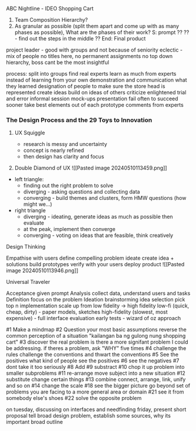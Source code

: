 
ABC Nightline - IDEO Shopping Cart

1. Team Composition Hierarchy?
2. As granular as possible (split them apart and come up with as many phases as possible), What are the phases of their work?
	S: prompt
	?? 
	?? - find out the steps in the middle
	??
	End: Final product

project leader - good with groups and not because of seniority
eclectic - mix of people 
no titles here, no permanent assignments
no top down hierarchy, boss cant be the most insightful


process:
split into groups
find real experts 
learn as much from experts instead of learning from your own
demonstration and communication what they learned
designation of people to make sure the store head is represented
create ideas
build on ideas of others
criticize 
	enlightened trial and error
informal session
mock-ups presentation
fail often to succeed sooner
take best elements out of each prototype
comments from experts 


### The Design Process and the 29 Toys to Innovation

1. UX Squiggle
	- research is messy and uncertainty
	- concept is nearly refined
	- then design has clarity and focus

2. Double Diamond of UX
![[Pasted image 20240510113459.png]]

- left triangle:
	- finding out the right problem to solve
	- diverging - asking questions and collecting data
	- converging - build themes and clusters, form HMW questions (how might we...)
- right triangle
	- diverging - ideating, generate ideas as much as possible then evaluate
	- at the peak, implement then converge
	- converging - voting on ideas that are feasible, think creatively

Design Thinking

Empathise with users
define compelling problem
ideate create idea + solutions
build prototypes
verify with your users
deploy product
![[Pasted image 20240510113946.png]]

Universal Traveler

Acceptance 
	given prompt
Analysis
	collect data, understand users and tasks
Definition
	focus on the problem
Ideation
	brainstorming
idea selection
	pick top n
implementation
	scale up from low fidelity -> high fidelity
	low-fi (quick, cheap, dirty) - paper models, sketches
	high-fidelity (slowest, most expensive) - full interface
evaluation
	early tests - wizard of oz approach

#1 Make a mindmap
#2 Question your most basic assumptions
	reverse the common perception of a situation
	"kailangan ba ng gulong nung shopping cart"
#3 discover the real problem
	is there a more signifant problem I could be addressing.
	if theres a problem, ask "WHY" five times
#4 challenge the rules
	challenge the conventions and thwart the conventions
#5 See the positives
	what kind of people see the positives
#6 see the negatives
#7 dont take it too seriously
#8 Add 
#9 substract
#10 chop it up
	problem into smaller subproblems
#11 re-arrange
	move subject into a new situation
#12 substitute
	change certain things
#13 combine
	connect, arrange, link, unify and so on
#14 change the scale
#18 see the bigger picture
	go beyond set of problems you are facing to a more general area or domain
#21 see it from somebody else's shoes
#22 solve the opposite problem

on tuesday, discussing on interfaces and needfinding
friday, present short proposal
	tell broad design problem, establish some sources, why its important
	broad outline
	